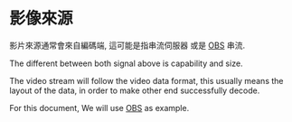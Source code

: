 # 影像來源

影片來源通常會來自編碼端, 這可能是指串流伺服器 或是 [OBS](https://obsproject.com/) 串流.

The different between both signal above is capability and size.

The video stream will follow the video data format, this usually means the layout of the data, in order to make other end successfully decode.

For this document, We will use [OBS](https://obsproject.com/) as example.
